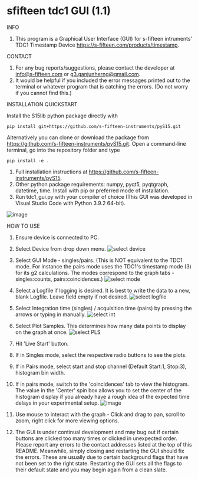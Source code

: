 # sfifteen tdc1 GUI (1.1)

INFO

1. This program is a Graphical User Interface (GUI) for s-fifteen intruments' TDC1 Timestamp Device https://s-fifteen.com/products/timestamp.

CONTACT

1. For any bug reports/suggestions, please contact the developer at info@s-fifteen.com or g3.ganjunherng@gmail.com.
2. It would be helpful if you included the error messages printed out to the terminal or whatever program that is catching the errors. (Do not worry if you cannot find this.)

INSTALLATION QUICKSTART

Install the S15lib python package directly with
 
    pip install git+https://github.com/s-fifteen-instruments/pyS15.git

Alternatively you can clone or download the package from https://github.com/s-fifteen-instruments/pyS15.git.
Open a command-line terminal, go into the repository folder and type
  
    pip install -e .
    
1. Full installation instructions at https://github.com/s-fifteen-instruments/pyS15.
2. Other python package requirements: numpy, pyqt5, pyqtgraph, datetime, time. Install with pip or preferred mode of installation.
3. Run tdc1_gui.py with your compiler of choice (This GUI was developed in Visual Studio Code with Python 3.9.2 64-bit).

![image](https://user-images.githubusercontent.com/52197879/124213246-cecf5f80-db22-11eb-932d-57dfb3ce32bd.png)

HOW TO USE

1. Ensure device is connected to PC.
2. Select Device from drop down menu.
![select device](https://user-images.githubusercontent.com/52197879/124435473-9db39100-dda7-11eb-9b19-a08d1fb7be4f.png)

3. Select GUI Mode - singles/pairs. (This is NOT equivalent to the TDC1 mode. For instance the pairs mode uses the TDC1's timestamp mode (3) for its g2 calculations. The modes correspond to the graph tabs - singles:counts, pairs:coincidences.)
![select mode](https://user-images.githubusercontent.com/52197879/124435510-a60bcc00-dda7-11eb-9326-9cf83baca23d.png)

4. Select a Logfile if logging is desired. It is best to write the data to a new, blank Logfile. Leave field empty if not desired.
![select logfile](https://user-images.githubusercontent.com/52197879/124435622-bde35000-dda7-11eb-99d3-430c82e42f75.png)

5. Select Integration time (singles) / acquisition time (pairs) by pressing the arrows or typing in manually.
![select int](https://user-images.githubusercontent.com/52197879/124435863-fdaa3780-dda7-11eb-842f-0510d9d63b86.png)

6. Select Plot Samples. This determines how many data points to display on the graph at once.
![select PLS](https://user-images.githubusercontent.com/52197879/124435788-e703e080-dda7-11eb-976e-f341aad22fca.png)

7. Hit 'Live Start' button.
8. If in Singles mode, select the respective radio buttons to see the plots. 
9. If in Pairs mode, select start and stop channel (Default Start:1, Stop:3), histogram bin width.
10. If in pairs mode, switch to the 'coincidences' tab to view the histogram. The value in the 'Center' spin box allows you to set the center of the histogram display if you already have a rough idea of the expected time delays in your experimental setup.
![image](https://user-images.githubusercontent.com/52197879/124213839-da6f5600-db23-11eb-8de3-9a1dae546236.png)
11. Use mouse to interact with the graph - Click and drag to pan, scroll to zoom, right click for more viewing options.
12. The GUI is under continual development and may bug out if certain buttons are clicked too many times or clicked in unexpected order. Please report any errors to the contact addresses listed at the top of this README. Meanwhile, simply closing and restarting the GUI should fix the errors. These are usually due to certain background flags that have not been set to the right state. Restarting the GUI sets all the flags to their default state and you may begin again from a clean slate.
